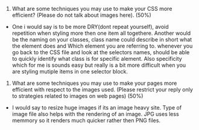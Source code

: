 1. What are some techniques you may use to make your CSS more efficient? (Please do not talk about images here). (50%)

- One i would say is to be more DRY(dont repeat yourself), avoid repetition when styling more then one item all togethere.
Another would be the naming on your classes, class name could describe in short what the element does and Which element you are referring to. whenever you go back to the CSS file and look at the selectors names, should be able to quickly identify what class is for specific alement.
Also specificity which for me is sounds easy but really is a bit more difficult when you are styling mutiple items in one selector block.

1. What are some techniques you may use to make your pages more efficient with respect to the images used.  (Please restrict your reply only to strategies related to images on web pages) (50%)

- I would say to resize huge images if its an image heavy site. Type of image file also helps with the rendering of an image. JPG uses less memmory so it renders much quicker rather then PNG files.

<!-- Correct in that we should resize big images, but as for PNG vs JPG it seems that JPG is slower: https://stackoverflow.com/questions/14585241/are-there-differences-in-browser-loading-speeds-for-different-images-extension -->